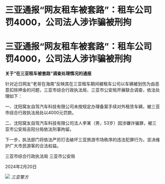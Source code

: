 # 三亚通报“网友租车被套路”：租车公司罚4000，公司法人涉诈骗被刑拘

# 三亚通报“网友租车被套路”：租车公司罚4000，公司法人涉诈骗被刑拘

**关于“在三亚租车被套路”调查处理情况的通报**

针对近日网友“老哥在海南”反映其在三亚租车期间被租车公司以车辆被划伤为由恶意扣除押金的问题，三亚市综合行政执法局、三亚市公安局开展联合调查，依法处理如下：

一、沈阳窝友自驾汽车科技有限公司未按规定办理备案手续对外租赁车辆，被三亚市综合行政执法局处以4000元罚款。

二、沈阳窝友自驾汽车科技有限公司法人李某（男，53岁）因涉嫌诈骗罪，被三亚市公安局吉阳分局依法刑事拘留。

下一步，执法部门将依法严厉打击破坏三亚旅游市场秩序的违法犯罪行为，坚决维护广大市民游客的合法权益。

三亚市综合行政执法局 三亚市公安局

2024年2月20日

![](https://inews.gtimg.com/om_bt/OZjFND8Iev8z9VVVYGy4-wHMvzFzWxwRLwxE3RIv_X2xYAA/1000)
_三亚警方_

